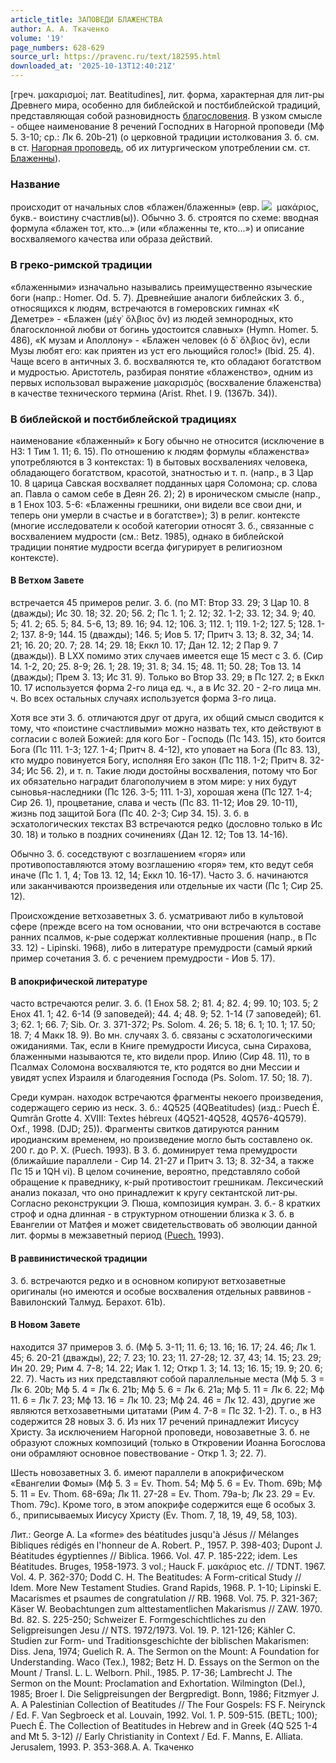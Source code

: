```yaml
---
article_title: ЗАПОВЕДИ БЛАЖЕНСТВА
author: А. А. Ткаченко
volume: '19'
page_numbers: 628-629
source_url: https://pravenc.ru/text/182595.html
downloaded_at: '2025-10-13T12:40:21Z'
---
```


[греч. μακαρισμοί; лат. Beatitudines], лит. форма, характерная для лит-ры Древнего мира, особенно для библейской и постбиблейской традиций, представляющая собой разновидность [благословения](https://pravenc.ru/text/благословения.html). В узком смысле - общее наименование 8 речений Господних в Нагорной проповеди (Мф 5. 3-10; ср.: Лк 6. 20b-21) (о церковной традиции истолкования З. б. см. в ст. [Нагорная проповедь](<https://pravenc.ru/text/Нагорная проповедь.html>), об их литургическом употреблении см. ст. [Блаженны](https://pravenc.ru/text/Блаженны.html)).

### Название

происходит от начальных слов «блажен/блаженны» (евр. ![](https://pravenc.ru/char/26062/x60aZrJx3b/image.png)  μακάριος, букв.- воистину счастлив(ы)). Обычно З. б. строятся по схеме: вводная формула «блажен тот, кто...» (или «блаженны те, кто...») и описание восхваляемого качества или образа действий.

### В греко-римской традиции

«блаженными» изначально назывались преимущественно языческие боги (напр.: Homer. Od. 5. 7). Древнейшие аналоги библейских З. б., относящихся к людям, встречаются в гомеровских гимнах «К Деметре» - «Блажен (μέγ᾿ 
ὄλβιος ὅν) из людей земнородных, кто благосклонной любви от богинь удостоится славных» (Hymn. Homer. 5. 486), «К музам и Аполлону» - «Блажен человек (ὁ δ᾿ 
ὄλβιος ὅν), если Музы любят его: как приятен из уст его льющийся голос!» (Ibid. 25. 4). Чаще всего в античных З. б. восхваляются те, кто обладают богатством и мудростью. Аристотель, разбирая понятие «блаженство», одним из первых использовал выражение μακαρισμὸς (восхваление блаженства) в качестве технического термина (Arist. Rhet. I 9. (1367b. 34)).

### В библейской и постбиблейской традициях

наименование «блаженный» к Богу обычно не относится (исключение в НЗ: 1 Тим 1. 11; 6. 15). По отношению к людям формулы «блаженства» употребляются в 3 контекстах: 1) в бытовых восхвалениях человека, обладающего богатством, красотой, знатностью и т. п. (напр., в 3 Цар 10. 8 царица Савская восхваляет подданных царя Соломона; ср. слова ап. Павла о самом себе в Деян 26. 2); 2) в ироническом смысле (напр., в 1 Енох 103. 5-6: «Блаженны грешники, они видели все свои дни, и теперь они умерли в счастье и в богатстве»); 3) в религ. контексте (многие исследователи к особой категории относят З. б., связанные с восхвалением мудрости (см.: Betz. 1985), однако в библейской традиции понятие мудрости всегда фигурирует в религиозном контексте).

#### В Ветхом Завете

встречается 45 примеров религ. З. б. (по МТ: Втор 33. 29; 3 Цар 10. 8 (дважды); Ис 30. 18; 32. 20; 56. 2; Пс 1. 1; 2. 12; 32. 1-2; 33. 12; 34. 9; 40. 5; 41. 2; 65. 5; 84. 5-6, 13; 89. 16; 94. 12; 106. 3; 112. 1; 119. 1-2; 127. 5; 128. 1-2; 137. 8-9; 144. 15 (дважды); 146. 5; Иов 5. 17; Притч 3. 13; 8. 32, 34; 14. 21; 16. 20; 20. 7; 28. 14; 29. 18; Еккл 10. 17; Дан 12. 12; 2 Пар 9. 7 (дважды)). В LXX помимо этих случаев имеется еще 15 мест с З. б. (Сир 14. 1-2, 20; 25. 8-9; 26. 1; 28. 19; 31. 8; 34. 15; 48. 11; 50. 28; Тов 13. 14 (дважды); Прем 3. 13; Ис 31. 9). Только во Втор 33. 29; в Пс 127. 2; в Еккл 10. 17 используется форма 2-го лица ед. ч., а в Ис 32. 20 - 2-го лица мн. ч. Во всех остальных случаях используется форма 3-го лица.

Хотя все эти З. б. отличаются друг от друга, их общий смысл сводится к тому, что «поистине счастливыми» можно назвать тех, кто действуют в согласии с волей Божией: для кого Бог - Господь (Пс 143. 15), кто боится Бога (Пс 111. 1-3; 127. 1-4; Притч 8. 4-12), кто уповает на Бога (Пс 83. 13), кто мудро повинуется Богу, исполняя Его закон (Пс 118. 1-2; Притч 8. 32-34; Ис 56. 2), и т. п. Такие люди достойны восхваления, потому что Бог их обязательно наградит благополучием в этом мире: у них будут сыновья-наследники (Пс 126. 3-5; 111. 1-3), хорошая жена (Пс 127. 1-4; Сир 26. 1), процветание, слава и честь (Пс 83. 11-12; Иов 29. 10-11), жизнь под защитой Бога (Пс 40. 2-3; Сир 34. 15). З. б. в эсхатологических текстах ВЗ встречаются редко (дословно только в Ис 30. 18) и только в поздних сочинениях (Дан 12. 12; Тов 13. 14-16).

Обычно З. б. соседствуют с возглашением «горя» или противопоставляются этому возглашению «горя» тем, кто ведут себя иначе (Пс 1. 1, 4; Тов 13. 12, 14; Еккл 10. 16-17). Часто З. б. начинаются или заканчиваются произведения или отдельные их части (Пс 1; Сир 25. 12).

Происхождение ветхозаветных З. б. усматривают либо в культовой сфере (прежде всего на том основании, что они встречаются в составе ранних псалмов, к-рые содержат коллективные прошения (напр., в Пс 33. 12) - Lipinski. 1968), либо в литературе премудрости (самый яркий пример сочетания З. б. с речением премудрости - Иов 5. 17).

#### В апокрифической литературе

часто встречаются религ. З. б. (1 Енох 58. 2; 81. 4; 82. 4; 99. 10; 103. 5; 2 Енох 41. 1; 42. 6-14 (9 заповедей); 44. 4; 48. 9; 52. 1-14 (7 заповедей); 61. 3; 62. 1; 66. 7; Sib. Or. 3. 371-372; Ps. Solom. 4. 26; 5. 18; 6. 1; 10. 1; 17. 50; 18. 7; 4 Макк 18. 9). Во мн. случаях З. б. связаны с эсхатологическими ожиданиями. Так, если в Книге премудрости Иисуса, сына Сирахова, блаженными называются те, кто видели прор. Илию (Сир 48. 11), то в Псалмах Соломона восхваляются те, кто родятся во дни Мессии и увидят успех Израиля и благодеяния Господа (Ps. Solom. 17. 50; 18. 7).

Среди кумран. находок встречаются фрагменты некоего произведения, содержащего серию из неск. З. б.: 4Q525 (4QBeatitudes) (изд.: Puech É. Qumrân Grotte 4. XVIII: Textes hébreux (4Q521-4Q528, 4Q576-4Q579). Oxf., 1998. (DJD; 25)). Фрагменты свитков датируются ранним иродианским временем, но произведение могло быть составлено ок. 200 г. до Р. Х. (Puech. 1993). В З. б. доминирует тема премудрости (ближайшие параллели - Сир 14. 21-27 и Притч 3. 13; 8. 32-34, а также Пс 15 и 1QH vi). В целом сочинение, вероятно, представляло собой обращение к праведнику, к-рый противостоит грешникам. Лексический анализ показал, что оно принадлежит к кругу сектантской лит-ры. Согласно реконструкции Э. Пюша, композиция кумран. З. б.- 8 кратких строф и одна длинная - в структурном отношении близка к З. б. в Евангелии от Матфея и может свидетельствовать об эволюции данной лит. формы в межзаветный период ([Puech.](<https://pravenc.ru/text/Puech .html>) 1993).

#### В раввинистической традиции

З. б. встречаются редко и в основном копируют ветхозаветные оригиналы (но имеются и особые восхваления отдельных раввинов - Вавилонский Талмуд. Берахот. 61b).

#### В Новом Завете

находится 37 примеров З. б. (Мф 5. 3-11; 11. 6; 13. 16; 16. 17; 24. 46; Лк 1. 45; 6. 20-21 (дважды), 22; 7. 23; 10. 23; 11. 27-28; 12. 37, 43; 14. 15; 23. 29; Ин 20. 29; Рим 4. 7-8; 14. 22; Иак 1. 12; Откр 1. 3; 14. 13; 16. 15; 19. 9; 20. 6; 22. 7). Часть из них представляют собой параллельные места (Мф 5. 3 = Лк 6. 20b; Мф 5. 4 = Лк 6. 21b; Мф 5. 6 = Лк 6. 21a; Мф 5. 11 = Лк 6. 22; Мф 11. 6 = Лк 7. 23; Мф 13. 16 = Лк 10. 23; Мф 24. 46 = Лк 12. 43), другие же являются ветхозаветными цитатами (Рим 4. 7-8 = Пс 32. 1-2). Т. о., в НЗ содержится 28 новых З. б. Из них 17 речений принадлежит Иисусу Христу. За исключением Нагорной проповеди, новозаветные З. б. не образуют сложных композиций (только в Откровении Иоанна Богослова они обрамляют основное повествование - Откр 1. 3; 22. 7).

Шесть новозаветных З. б. имеют параллели в апокрифическом «Евангелии Фомы» (Мф 5. 3 = Ev. Thom. 54; Мф 5. 6 = Ev. Thom. 69b; Мф 5. 11 = Ev. Thom. 68-69a; Лк 11. 27-28 = Ev. Thom. 79a-b; Лк 23. 29 = Ev. Thom. 79c). Кроме того, в этом апокрифе содержится еще 6 особых З. б., приписываемых Иисусу Христу (Ev. Thom. 7, 18, 19, 49, 58, 103).

Лит.: George A. La «forme» des béatitudes jusqu'à Jésus // Mélanges Bibliques rédigés en l'honneur de A. Robert. P., 1957. P. 398-403; Dupont J. Béatitudes égyptiennes // Biblica. 1966. Vol. 47. P. 185-222; idem. Les Béatitudes. Bruges, 1958-1973. 3 vol.; Hauck F. μακάριος etc. // TDNT. 1967. Vol. 4. P. 362-370; Dodd C. H. The Beatitudes: A Form-critical Study // Idem. More New Testament Studies. Grand Rapids, 1968. P. 1-10; Lipinski E. Macarismes et psaumes de congratulation // RB. 1968. Vol. 75. P. 321-367; Käser W. Beobachtungen zum alttestamentlichen Makarismus // ZAW. 1970. Bd. 82. S. 225-250; Schweizer E. Formgeschichtliches zu den Seligpreisungen Jesu // NTS. 1972/1973. Vol. 19. P. 121-126; Kähler C. Studien zur Form- und Traditionsgeschichte der biblischen Makarismen: Diss. Jena, 1974; Guelich R. A. The Sermon on the Mount: A Foundation for Understanding. Waco (Tex.), 1982; Betz H. D. Essays on the Sermon on the Mount / Transl. L. L. Welborn. Phil., 1985. P. 17-36; Lambrecht J. The Sermon on the Mount: Proclamation and Exhortation. Wilmington (Del.), 1985; Broer I. Die Seligpreisungen der Bergpredigt. Bonn, 1986; Fitzmyer J. A. A Palestinian Collection of Beatitudes // The Four Gospels: FS F. Neirynck / Ed. F. Van Segbroeck et al. Louvain, 1992. Vol. 1. P. 509-515. (BETL; 100); Puech É. The Collection of Beatitudes in Hebrew and in Greek (4Q 525 1-4 and Mt 5. 3-12) // Early Christianity in Context / Ed. F. Manns, E. Alliata. Jerusalem, 1993. P. 353-368.А. А. Ткаченко
